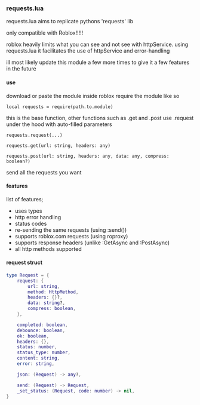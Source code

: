 ### requests.lua

requests.lua aims to replicate pythons 'requests' lib

only compatible with Roblox!!!!! 

roblox heavily limits what you can see and not see with httpService.
using requests.lua it facilitates the use of httpService and error-handling

ill most likely update this module a few more times to give it a few features in the future

#### use

download or paste the module inside roblox
require the module like so

`local requests = require(path.to.module)`

this is the base function, other functions such as .get and .post use .request under the hood with auto-filled parameters

`requests.request(...)`

`requests.get(url: string, headers: any)`

`requests.post(url: string, headers: any, data: any, compress: boolean?)`

send all the requests you want

#### features

list of features;

- uses types
- http error handling
- status codes
- re-sending the same requests (using :send())
- supports roblox.com requests (using roproxy)
- supports response headers (unlike :GetAsync and :PostAsync)
- all http methods supported

#### request struct

```lua
type Request = {
	request: {
		url: string,
		method: HttpMethod,
		headers: {}?,
		data: string?,
		compress: boolean,
	},

	completed: boolean,
	debounce: boolean,
	ok: boolean,
	headers: {},
	status: number,
	status_type: number,
	content: string,
	error: string,

	json: (Request) -> any?,

	send: (Request) -> Request,
	_set_status: (Request, code: number) -> nil,
}
```